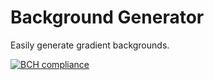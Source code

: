 # Background Generator
Easily generate gradient backgrounds.

[![BCH compliance](https://bettercodehub.com/edge/badge/MarshmallowMann/BackgroundGenerator?branch=master)](https://bettercodehub.com/)


